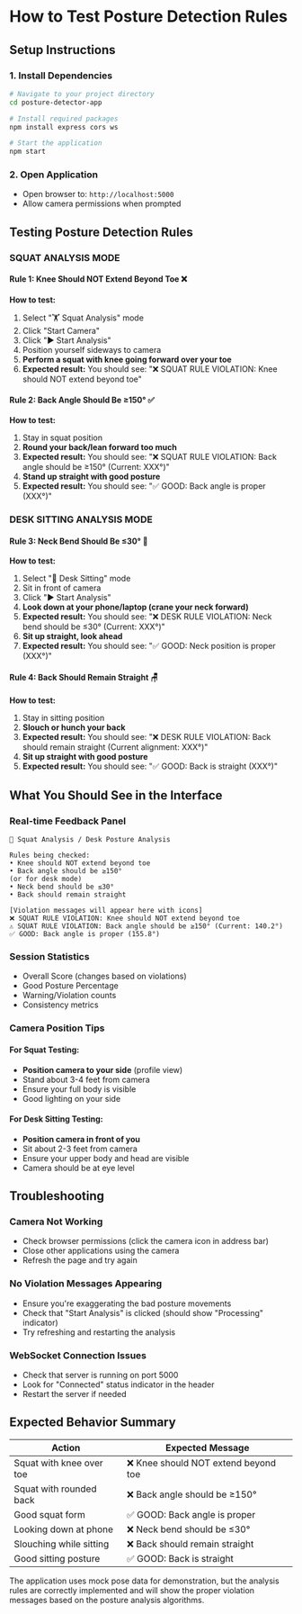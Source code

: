 # How to Test Posture Detection Rules

## Setup Instructions

### 1. Install Dependencies
```bash
# Navigate to your project directory
cd posture-detector-app

# Install required packages
npm install express cors ws

# Start the application
npm start
```

### 2. Open Application
- Open browser to: `http://localhost:5000`
- Allow camera permissions when prompted

## Testing Posture Detection Rules

### SQUAT ANALYSIS MODE

#### Rule 1: Knee Should NOT Extend Beyond Toe ❌
**How to test:**
1. Select "🏋️ Squat Analysis" mode
2. Click "Start Camera" 
3. Click "▶ Start Analysis"
4. Position yourself sideways to camera
5. **Perform a squat with knee going forward over your toe**
6. **Expected result:** You should see: "❌ SQUAT RULE VIOLATION: Knee should NOT extend beyond toe"

#### Rule 2: Back Angle Should Be ≥150° ✅
**How to test:**
1. Stay in squat position
2. **Round your back/lean forward too much**
3. **Expected result:** You should see: "❌ SQUAT RULE VIOLATION: Back angle should be ≥150° (Current: XXX°)"
4. **Stand up straight with good posture**
5. **Expected result:** You should see: "✅ GOOD: Back angle is proper (XXX°)"

### DESK SITTING ANALYSIS MODE

#### Rule 3: Neck Bend Should Be ≤30° 📱
**How to test:**
1. Select "💺 Desk Sitting" mode
2. Sit in front of camera
3. Click "▶ Start Analysis"
4. **Look down at your phone/laptop (crane your neck forward)**
5. **Expected result:** You should see: "❌ DESK RULE VIOLATION: Neck bend should be ≤30° (Current: XXX°)"
6. **Sit up straight, look ahead**
7. **Expected result:** You should see: "✅ GOOD: Neck position is proper (XXX°)"

#### Rule 4: Back Should Remain Straight 🪑
**How to test:**
1. Stay in sitting position
2. **Slouch or hunch your back**
3. **Expected result:** You should see: "❌ DESK RULE VIOLATION: Back should remain straight (Current alignment: XXX°)"
4. **Sit up straight with good posture**
5. **Expected result:** You should see: "✅ GOOD: Back is straight (XXX°)"

## What You Should See in the Interface

### Real-time Feedback Panel
```
🎯 Squat Analysis / Desk Posture Analysis

Rules being checked:
• Knee should NOT extend beyond toe
• Back angle should be ≥150°
(or for desk mode)
• Neck bend should be ≤30°
• Back should remain straight

[Violation messages will appear here with icons]
❌ SQUAT RULE VIOLATION: Knee should NOT extend beyond toe
⚠️ SQUAT RULE VIOLATION: Back angle should be ≥150° (Current: 140.2°)
✅ GOOD: Back angle is proper (155.8°)
```

### Session Statistics
- Overall Score (changes based on violations)
- Good Posture Percentage
- Warning/Violation counts
- Consistency metrics

### Camera Position Tips

#### For Squat Testing:
- **Position camera to your side** (profile view)
- Stand about 3-4 feet from camera
- Ensure your full body is visible
- Good lighting on your side

#### For Desk Sitting Testing:
- **Position camera in front of you**
- Sit about 2-3 feet from camera
- Ensure your upper body and head are visible
- Camera should be at eye level

## Troubleshooting

### Camera Not Working
- Check browser permissions (click the camera icon in address bar)
- Close other applications using the camera
- Refresh the page and try again

### No Violation Messages Appearing
- Ensure you're exaggerating the bad posture movements
- Check that "Start Analysis" is clicked (should show "Processing" indicator)
- Try refreshing and restarting the analysis

### WebSocket Connection Issues
- Check that server is running on port 5000
- Look for "Connected" status indicator in the header
- Restart the server if needed

## Expected Behavior Summary

| Action | Expected Message |
|--------|------------------|
| Squat with knee over toe | ❌ Knee should NOT extend beyond toe |
| Squat with rounded back | ❌ Back angle should be ≥150° |
| Good squat form | ✅ GOOD: Back angle is proper |
| Looking down at phone | ❌ Neck bend should be ≤30° |
| Slouching while sitting | ❌ Back should remain straight |
| Good sitting posture | ✅ GOOD: Back is straight |

The application uses mock pose data for demonstration, but the analysis rules are correctly implemented and will show the proper violation messages based on the posture analysis algorithms.